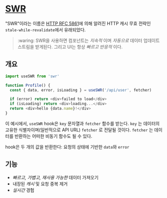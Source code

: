 # [SWR](https://swr.vercel.app/ko)

"SWR"이라는 이름은 [HTTP RFC 5861](https://tools.ietf.org/html/rfc5861)에 의해 알려진 HTTP 캐시 무효 전략인 `stale-while-revalidate`에서 유래되었다.

> :waring: SWR을 사용하면 컴포넌트는 _지속적_ 이며 _자동으로_ 데이터 업데이트 스트림을 받게된다. 그리고 UI는 항상 _빠르고 반응적_ 이다.

## 개요
```js
import useSWR from 'swr'

function Profile() {
  const { data, error, isLoading } = useSWR('/api/user', fetcher)

  if (error) return <div>failed to load</div>
  if (isLoading) return <div>loading...</div>
  return <div>hello {data.name}!</div>
}
```
이 예시에서, `useSWR` hook은 `key` 문자열과 `fetcher` 함수를 받는다. `key` 는 데이터의 고유한 식별자이며(일반적으로 API URL) `fetcher` 로 전달될 것이다. `fetcher` 는 데이터를 반환하는 어떠한 비동기 함수도 될 수 있다.

hook은 두 개의 값을 반환한다: 요청의 상태에 기반한 `data`와 `error`

## 기능
- _빠르고, 가볍고, 재사용 가능한_ 데이터 가져오기
- 내장된 _캐시_ 및 요청 중복 제거
- _실시간_ 경험